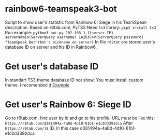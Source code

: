 # rainbow6-teamspeak3-bot
Script to show user's statistic from Rainbow 6: Siege in his TeamSpeak description. Based on r6tab.com, PyTS3
Need `ts3` library: `pip3 install ts3`
Run example: `python3 bot.py 192.168.1.1(server IP) serveradmin(ServerQuery username) 1A2b3C4V(ServerQuery password) "TeamSpeak Bot"(bot's nickname on server)`
In file `r6Stat` are stored user's database ID on server and his ID in Rainbow6.
# Get user's database ID
In standart TS3 theme database ID not show. You must install custom theme. I recomended [it](https://www.myteamspeak.com/addons/1bf5ca7a-f4ff-4848-a6f7-c08aa360c4fb) [Example](/images/ts3.png "Example")
# Get user's Rainbow 6: Siege ID
Go to r6tab.com, find user by id and go to his profile. URL must be like this: `https://r6tab.com/d381494a-4a8d-4d10-81b1-e1c0d3392dca`
After `https://r6tab.com/` is ID. In this case d381494a-4a8d-4d10-81b1-e1c0d3392dca
